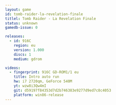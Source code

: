 ```yaml
---
layout: game
id: tomb-raider-la-revelation-finale
titlel: Tomb Raider - La Revelation Finale
status: unknown
gamedb-issue: 0

releases:
  - id: 916C
    region: eu
    version: 1.000
    discs: 1
    medium: gdrom

videos:
  - fingerprint: 916C GD-ROM1/1 eu
    title: Intro auto run
    hw: i7 2720qm, GeForce 540M
    yt: wzw8i3Qw4mI
    git: d59197f84353d7d2b746383e9277d9ed7c8c4053
    platform: win86-release
---
```


